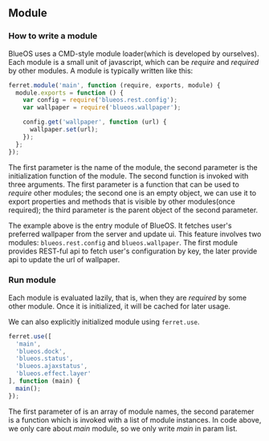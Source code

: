 ## Module

### How to write a module
BlueOS uses a CMD-style module loader(which is developed by ourselves). Each module is a small unit of javascript, which can be *require* and *required* by other modules. A module is typically written like this:

``` javascript
ferret.module('main', function (require, exports, module) {
  module.exports = function () {
    var config = require('blueos.rest.config');
    var wallpaper = require('blueos.wallpaper');

    config.get('wallpaper', function (url) {
      wallpaper.set(url);
    });
  };
});
```

The first parameter is the name of the module, the second parameter is the initialization function of the module. The second function is invoked with three arguments. The first parameter is a function that can be used to *require* other modules; the second one is an empty object, we can use it to export properties and methods that is visible by other modules(once required); the third parameter is the parent object of the second parameter.

The example above is the entry module of BlueOS. It fetches user's preferred wallpaper from the server and update ui. This feature involves two modules: `blueos.rest.config` and `blueos.wallpaper`. The first module provides REST-ful api to fetch user's configuration by key, the later provide api to update the url of wallpaper.

### Run module

Each module is evaluated lazily, that is, when they are *required* by some other module. Once it is initialized, it will be cached for later usage.

We can also explicitly initialized module using `ferret.use`.

``` javascript
ferret.use([
  'main',
  'blueos.dock',
  'blueos.status',
  'blueos.ajaxstatus',
  'blueos.effect.layer'
], function (main) {
  main();
});
```

The first parameter of is an array of module names, the second paratemer is a function which is invoked with a list of module instances.
In code above, we only care about *main* module, so we only write *main* in param list.
